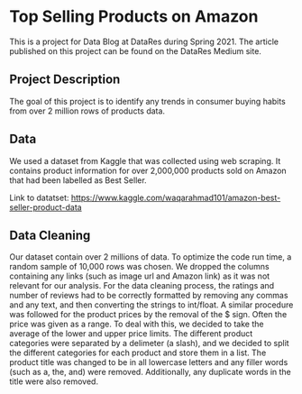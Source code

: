 # Top Selling Products on Amazon

This is a project for Data Blog at DataRes during Spring 2021. The article published on this project can be found on the DataRes Medium site.

## Project Description
The goal of this project is to identify any trends in consumer buying habits from over 2 million rows of products data.

## Data
We used a dataset from Kaggle that was collected using web scraping. It contains product information for over 2,000,000 products sold on Amazon that had been labelled as Best Seller.

Link to datatset: https://www.kaggle.com/waqarahmad101/amazon-best-seller-product-data

## Data Cleaning
Our dataset contain over 2 millions of data. To optimize the code run time, a random sample of 10,000 rows was chosen. We dropped the columns containing any links (such as image url and Amazon link) as it was not relevant for our analysis. For the data cleaning process, the ratings and number of reviews had to be correctly formatted by removing any commas and any text, and then converting the strings to int/float. A similar procedure was followed for the product prices by the removal of the $ sign. Often the price was given as a range. To deal with this, we decided to take the average of the lower and upper price limits. The different product categories were separated by a delimeter (a slash), and we decided to split the different categories for each product and store them in a list. The product title was changed to be in all lowercase letters and any filler words (such as a, the, and) were removed. Additionally, any duplicate words in the title were also removed.
